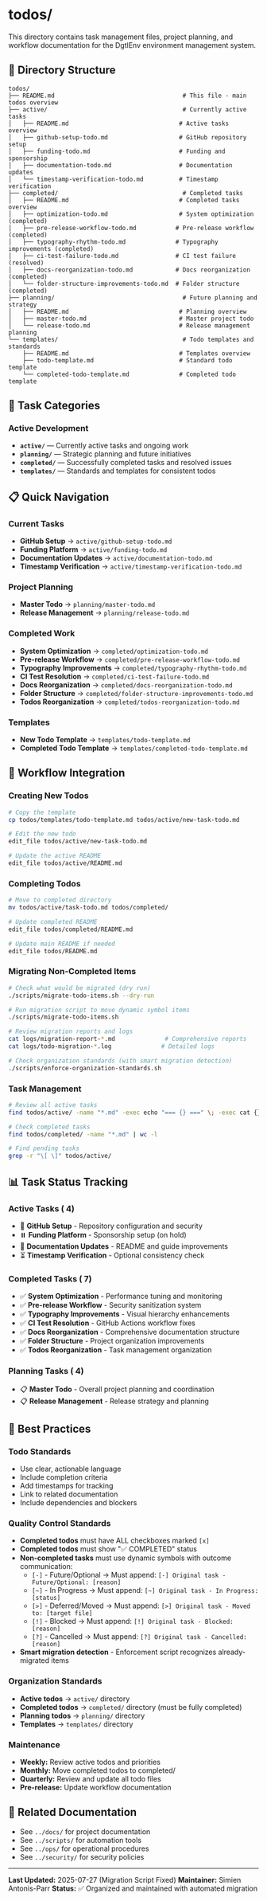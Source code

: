 # todos/

This directory contains task management files, project planning, and workflow documentation for the DgtlEnv environment management system.

## 📁 Directory Structure

```
todos/
├── README.md                                    # This file - main todos overview
├── active/                                      # Currently active tasks
│   ├── README.md                               # Active tasks overview
│   ├── github-setup-todo.md                    # GitHub repository setup
│   ├── funding-todo.md                         # Funding and sponsorship
│   ├── documentation-todo.md                   # Documentation updates
│   └── timestamp-verification-todo.md          # Timestamp verification
├── completed/                                   # Completed tasks
│   ├── README.md                               # Completed tasks overview
│   ├── optimization-todo.md                    # System optimization (completed)
│   ├── pre-release-workflow-todo.md           # Pre-release workflow (completed)
│   ├── typography-rhythm-todo.md              # Typography improvements (completed)
│   ├── ci-test-failure-todo.md                # CI test failure (resolved)
│   ├── docs-reorganization-todo.md            # Docs reorganization (completed)
│   └── folder-structure-improvements-todo.md  # Folder structure (completed)
├── planning/                                    # Future planning and strategy
│   ├── README.md                               # Planning overview
│   ├── master-todo.md                          # Master project todo
│   └── release-todo.md                         # Release management planning
└── templates/                                   # Todo templates and standards
    ├── README.md                               # Templates overview
    ├── todo-template.md                        # Standard todo template
    └── completed-todo-template.md              # Completed todo template
```

## 🎯 Task Categories

### Active Development
- **`active/`** — Currently active tasks and ongoing work
- **`planning/`** — Strategic planning and future initiatives
- **`completed/`** — Successfully completed tasks and resolved issues
- **`templates/`** — Standards and templates for consistent todos

## 📋 Quick Navigation

### Current Tasks
- **GitHub Setup** → `active/github-setup-todo.md`
- **Funding Platform** → `active/funding-todo.md`
- **Documentation Updates** → `active/documentation-todo.md`
- **Timestamp Verification** → `active/timestamp-verification-todo.md`

### Project Planning
- **Master Todo** → `planning/master-todo.md`
- **Release Management** → `planning/release-todo.md`

### Completed Work
- **System Optimization** → `completed/optimization-todo.md`
- **Pre-release Workflow** → `completed/pre-release-workflow-todo.md`
- **Typography Improvements** → `completed/typography-rhythm-todo.md`
- **CI Test Resolution** → `completed/ci-test-failure-todo.md`
- **Docs Reorganization** → `completed/docs-reorganization-todo.md`
- **Folder Structure** → `completed/folder-structure-improvements-todo.md`
- **Todos Reorganization** → `completed/todos-reorganization-todo.md`

### Templates
- **New Todo Template** → `templates/todo-template.md`
- **Completed Todo Template** → `templates/completed-todo-template.md`

## 🔄 Workflow Integration

### Creating New Todos
```bash
# Copy the template
cp todos/templates/todo-template.md todos/active/new-task-todo.md

# Edit the new todo
edit_file todos/active/new-task-todo.md

# Update the active README
edit_file todos/active/README.md
```

### Completing Todos
```bash
# Move to completed directory
mv todos/active/task-todo.md todos/completed/

# Update completed README
edit_file todos/completed/README.md

# Update main README if needed
edit_file todos/README.md
```

### Migrating Non-Completed Items
```bash
# Check what would be migrated (dry run)
./scripts/migrate-todo-items.sh --dry-run

# Run migration script to move dynamic symbol items
./scripts/migrate-todo-items.sh

# Review migration reports and logs
cat logs/migration-report-*.md              # Comprehensive reports
cat logs/todo-migration-*.log              # Detailed logs

# Check organization standards (with smart migration detection)
./scripts/enforce-organization-standards.sh
```

### Task Management
```bash
# Review all active tasks
find todos/active/ -name "*.md" -exec echo "=== {} ===" \; -exec cat {} \;

# Check completed tasks
find todos/completed/ -name "*.md" | wc -l

# Find pending tasks
grep -r "\[ \]" todos/active/
```

## 📊 Task Status Tracking

### Active Tasks (       4)
- 🔄 **GitHub Setup** - Repository configuration and security
- ⏸️ **Funding Platform** - Sponsorship setup (on hold)
- 🔄 **Documentation Updates** - README and guide improvements
- ⏳ **Timestamp Verification** - Optional consistency check

### Completed Tasks (       7)
- ✅ **System Optimization** - Performance tuning and monitoring
- ✅ **Pre-release Workflow** - Security sanitization system
- ✅ **Typography Improvements** - Visual hierarchy enhancements
- ✅ **CI Test Resolution** - GitHub Actions workflow fixes
- ✅ **Docs Reorganization** - Comprehensive documentation structure
- ✅ **Folder Structure** - Project organization improvements
- ✅ **Todos Reorganization** - Task management organization

### Planning Tasks (       4)
- 📋 **Master Todo** - Overall project planning and coordination
- 📋 **Release Management** - Release strategy and planning

## 🎯 Best Practices

### Todo Standards
- Use clear, actionable language
- Include completion criteria
- Add timestamps for tracking
- Link to related documentation
- Include dependencies and blockers

### Quality Control Standards
- **Completed todos** must have ALL checkboxes marked `[x]`
- **Completed todos** must show "✅ COMPLETED" status
- **Non-completed tasks** must use dynamic symbols with outcome communication:
  - `[-]` - Future/Optional → Must append: `[-] Original task - Future/Optional: [reason]`
  - `[~]` - In Progress → Must append: `[~] Original task - In Progress: [status]`
  - `[>]` - Deferred/Moved → Must append: `[>] Original task - Moved to: [target file]`
  - `[!]` - Blocked → Must append: `[!] Original task - Blocked: [reason]`
  - `[?]` - Cancelled → Must append: `[?] Original task - Cancelled: [reason]`
- **Smart migration detection** - Enforcement script recognizes already-migrated items

### Organization Standards
- **Active todos** → `active/` directory
- **Completed todos** → `completed/` directory (must be fully completed)
- **Planning todos** → `planning/` directory
- **Templates** → `templates/` directory

### Maintenance
- **Weekly:** Review active todos and priorities
- **Monthly:** Move completed todos to completed/
- **Quarterly:** Review and update all todo files
- **Pre-release:** Update workflow documentation

## 🔗 Related Documentation

- See `../docs/` for project documentation
- See `../scripts/` for automation tools
- See `../ops/` for operational procedures
- See `../security/` for security policies

---

**Last Updated:** 2025-07-27 (Migration Script Fixed)
**Maintainer:** Simien Antonis-Parr
**Status:** ✅ Organized and maintained with automated migration
